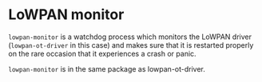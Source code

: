 LoWPAN monitor
==============

`lowpan-monitor` is a watchdog process which monitors the LoWPAN driver
(`lowpan-ot-driver` in this case) and makes sure that it is restarted
properly on the rare occasion that it experiences a crash or panic.

`lowpan-monitor` is in the same package as lowpan-ot-driver.
